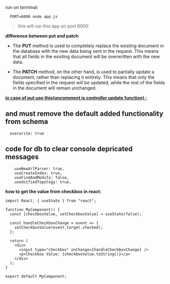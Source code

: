 run on terminal:

```
  PORT=6000 node app.js
```

> this will run this app on port 6000

**difference between put and patch**

- The <b>PUT</b> method is used to completely replace the existing document in the database with the new data being sent in the request. This means that all fields in the existing document will be overwritten with the new data.

- The <b>PATCH</b> method, on the other hand, is used to partially update a document, rather than replacing it entirely. This means that only the fields specified in the request will be updated, while the rest of the fields in the document will remain unchanged.

<b><u>in case of put use this(uncomment is controller update function) :</u></b>

<h2>and must remove the default added functionality from schema</h2>

```
  overwrite: true
```

<h2><b>code for db to clear console depricated messages</b></h2>

```
    useNewUrlParser: true,
    useCreateIndex: true,
    useFindAndModify: false,
    useUnifiedTopology: true,
```

<b>how to get the value from checkbox in react: </b>

```
import React, { useState } from "react";

function MyComponent() {
  const [checkboxValue, setCheckboxValue] = useState(false);

  const handleCheckboxChange = event => {
    setCheckboxValue(event.target.checked);
  };

  return (
    <div>
      <input type="checkbox" onChange={handleCheckboxChange} />
      <p>Checkbox Value: {checkboxValue.toString()}</p>
    </div>
  );
}

export default MyComponent;

```